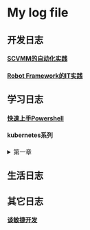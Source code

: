 # My log file

## 开发日志
#### [SCVMM的自动化实践](https://github.com/DamaoShao/blog/issues/2)
#### [Robot Framework的IT实践](https://github.com/DamaoShao/blog/issues/4)

## 学习日志
#### [快速上手Powershell](https://github.com/DamaoShao/blog/issues/3)
#### kubernetes系列
<details>
  <summary>第一章</summary>
  iuap design 是用友网络FED团队开发的企业级应用前端集成解决方案。
</details>

## 生活日志

## 其它日志
#### [谈敏捷开发](https://github.com/DamaoShao/blog/issues/1)
